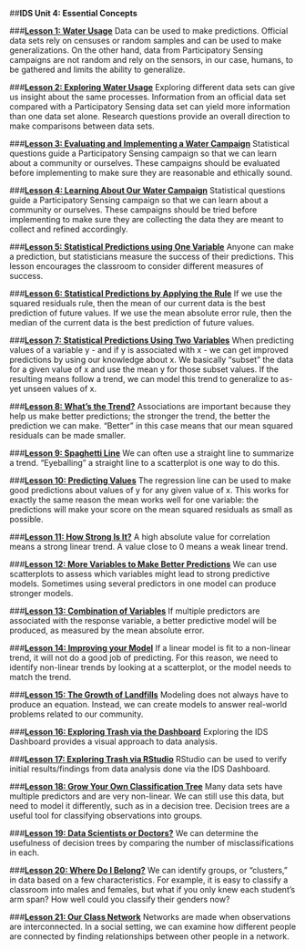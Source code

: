##**IDS Unit 4: Essential Concepts**

###**<u>[Lesson 1: Water Usage](lesson1.md)</u>**
Data can be used to make predictions. Official data sets rely on censuses or random samples and can be
used to make generalizations. On the other hand, data from Participatory Sensing campaigns are not
random and rely on the sensors, in our case, humans, to be gathered and limits the ability to generalize.

###**<u>[Lesson 2: Exploring Water Usage](lesson2.md)</u>**
Exploring different data sets can give us insight about the same processes. Information from an official
data set compared with a Participatory Sensing data set can yield more information than one data set
alone. Research questions provide an overall direction to make comparisons between data sets.

###**<u>[Lesson 3: Evaluating and Implementing a Water Campaign](lesson3.md)</u>**
Statistical questions guide a Participatory Sensing campaign so that we can learn about a community or
ourselves. These campaigns should be evaluated before implementing to make sure they are reasonable
and ethically sound.

###**<u>[Lesson 4: Learning About Our Water Campaign](lesson4.md)</u>**
Statistical questions guide a Participatory Sensing campaign so that we can learn about a community or
ourselves. These campaigns should be tried before implementing to make sure they are collecting the
data they are meant to collect and refined accordingly.

###**<u>[Lesson 5: Statistical Predictions using One Variable](lesson5.md)</u>**
Anyone can make a prediction,  but statisticians measure the success of their predictions. This lesson
encourages the classroom to consider different measures of success.

###**<u>[Lesson 6: Statistical Predictions by Applying the Rule](lesson6.md)</u>**
If we use the squared residuals rule, then the mean of our current data is the best prediction of future
values. If we use the mean absolute error rule, then the median of the current data is the best prediction
of future values.

###**<u>[Lesson 7: Statistical Predictions Using Two Variables](lesson7.md)</u>**
When predicting values of a variable y - and if y is associated with x - we can get improved predictions
by using our knowledge about x. We basically “subset” the data for a given value of x and use the mean
y for those subset values. If the resulting means follow a trend, we can model this trend to generalize to
as-yet unseen values of x.

###**<u>[Lesson 8: What’s the Trend?](lesson8.md)</u>**
Associations are important because they help us make better predictions; the stronger the trend, the
better the prediction we can make. “Better” in this case means that our mean squared residuals can be
made smaller.

###**<u>[Lesson 9: Spaghetti Line](lesson9.md)</u>**
We can often use a straight line to summarize a trend. “Eyeballing” a straight line to a scatterplot is one
way to do this.

###**<u>[Lesson 10: Predicting Values](lesson10.md)</u>**
The regression line can be used to make good predictions about values of y for any given value of x. This
works for exactly the same reason the mean works well for one variable: the predictions will make your
score on the mean squared residuals as small as possible.

###**<u>[Lesson 11: How Strong Is It?](lesson11.md)</u>**
A high absolute value for correlation means a strong linear trend. A value close to 0 means a weak linear
trend.

###**<u>[Lesson 12: More Variables to Make Better Predictions](lesson12.md)</u>**
We can use scatterplots to assess which variables might lead to strong predictive models. Sometimes
using several predictors in one model can produce stronger models.

###**<u>[Lesson 13: Combination of Variables](lesson13.md)</u>**
If multiple predictors are associated with the response variable, a better predictive model will be produced, as measured by the mean absolute error.

###**<u>[Lesson 14: Improving your Model](lesson14.md)</u>**
If a linear model is fit to a non-linear trend, it will not do a good job of predicting. For this reason, we need to identify non-linear trends by looking at a scatterplot, or the model needs to match the trend.

###**<u>[Lesson 15: The Growth of Landfills](lesson15.md)</u>**
Modeling does not always have to produce an equation. Instead, we can create models to answer real-world
problems related to our community.

###**<u>[Lesson 16: Exploring Trash via the Dashboard](lesson16.md)</u>**
Exploring the IDS Dashboard provides a visual approach to data analysis.

###**<u>[Lesson 17: Exploring Trash via RStudio](lesson17.md)</u>**
RStudio can be used to verify initial results/findings from data analysis done via the IDS Dashboard.

###**<u>[Lesson 18: Grow Your Own Classification Tree](lesson18.md)</u>**
Many data sets have multiple predictors and are very non-linear. We can still use this data, but need to
model it differently, such as in a decision tree. Decision trees are a useful tool for classifying observations
into groups.

###**<u>[Lesson 19: Data Scientists or Doctors?](lesson19.md)</u>**
We can determine the usefulness of decision trees by comparing the number of misclassifications in each.

###**<u>[Lesson 20: Where Do I Belong?](lesson20.md)</u>**
We can identify groups, or “clusters,” in data based on a few characteristics. For example, it is easy to
classify a classroom into males and females, but what if you only knew each student’s arm span? How
well could you classify their genders now?

###**<u>[Lesson 21: Our Class Network](lesson21.md)</u>**
Networks are made when observations are interconnected. In a social setting, we can examine how
different people are connected by finding relationships between other people in a network.
